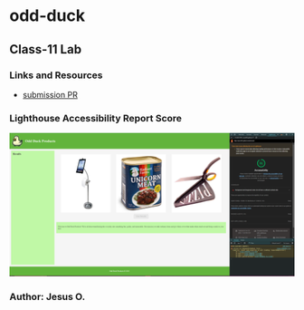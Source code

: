 # odd-duck

## Class-11 Lab

### Links and Resources

* [submission PR](https://github.com/Jnez405/odd-duck/tree/class11-styles)

### Lighthouse Accessibility Report Score

![Home Page](https://raw.githubusercontent.com/Jnez405/odd-duck/main/img/SSODC11.png)
 

### Author: Jesus O.
